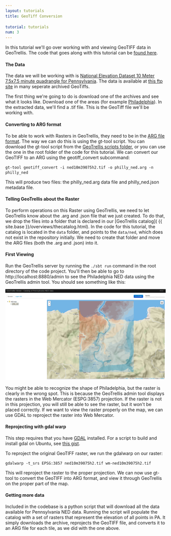 ```yaml
---
layout: tutorials
title: GeoTiff Conversion

tutorial: tutorials
num: 3
---
```


In this tutorial we'll go over working with and viewing GeoTIFF data in GeoTrellis. The code that goes along with this tutorial can be [found here](https://github.com/lossyrob/gt-ned-tutorial).

#### The Data

The data we will be working with is [National Elevation Dataset 10 Meter 7.5x7.5 minute quadrangle for Pennsylvania](http://www.pasda.psu.edu/uci/MetadataDisplay.aspx?entry=PASDA&file=ned_10meter_quads.xml&dataset=10). The data is available at [this ftp site](ftp://www.pasda.psu.edu/pub/pasda/ned/10meter_quads/) in many seperate archived GeoTiffs. 

The first thing we're going to do is download one of the archives and see what it looks like. Download one of the areas (for example [Philadelphia](ftp://www.pasda.psu.edu/pub/pasda/ned/10meter_quads/ned10m_PHILADELPHIA_PA_39075h2.zip)). In the extracted data, we'll find a .tif file. This is the GeoTiff file we'll be working with.

#### Converting to ARG format

To be able to work with Rasters in GeoTrellis, they need to be in the [ARG file format](https://github.com/geotrellis/geotrellis/wiki/ARG-Specification). The way we can do this is using the gt-tool script. You can download the gt-tool script from the [GeoTrellis scripts folder](https://raw.github.com/geotrellis/geotrellis/master/scripts/gt-tool), or you can use the one in the root folder of the code for this tutorial. We can convert our GeoTIFF to an ARG using the geotiff_convert subcommand:

    gt-tool geotiff_convert -i ned10m39075h2.tif -o philly_ned.arg -n philly_ned
    
This will produce two files: the philly_ned.arg data file and philly_ned.json metadata file. 

#### Telling GeoTrellis about the Raster

To perform operations on this Raster using GeoTrellis, we need to let GeoTrellis know about the .arg and .json file that we just created. To do that, we drop the files into a folder that is declared in our [GeoTrellis catalog]( {{ site.base }}/overviews/thecatalog.html). In the code for this tutorial, the catalog is located in the ```data``` folder, and points to the ```data/ned```, which does not exist in the repository initially. We need to create that folder and move the ARG files (both the .arg and .json) into it. 

#### First Viewing

Run the GeoTrellis server by running the ```./sbt run``` command in the root directory of the code project. You'll then be able to go to http://localhost:8880/admin to see the Philadelphia NED data using the GeoTrellis admin tool. You should see something like this:

<img src="/images/tutorials/geotiff-preproj.png" style="width: 600px;"></img>

You might be able to recognize the shape of Philadelphia, but the raster is clearly in the wrong spot. This is because the GeoTrellis admin tool displays the rasters in the Web Mercator (ESPG:3857) projection. If the raster is not in this projection, you will still be able to see the raster, but it won't be placed correctly. If we want to view the raster properly on the map, we can use GDAL to reproject the raster into Web Mercator.

#### Reprojecting with gdal warp

This step requires that you have [GDAL](http://www.gdal.org/) installed. For a script to build and install gdal on Ubuntu, see [this gist](https://gist.github.com/lossyrob/4348503).

To reproject the original GeoTIFF raster, we run the gdalwarp on our raster:

    gdalwarp -t_srs EPSG:3857 ned10m39075h2.tif wm-ned10m39075h2.tif
    
This will reproject the raster to the proper projection. We can now use gt-tool to convert the GeoTIFF into ARG format, and view it through GeoTrellis on the proper part of the map.

#### Getting more data

Included in the codebase is a python script that will download all the data available for Pennsylvania NED data. Running the script will populate the catalog with a set of rasters that represent the elevation of all points in PA. It simply downloads the archive, reprojects the GeoTIFF file, and converts it to an ARG file for each tile, as we did with the one above.
